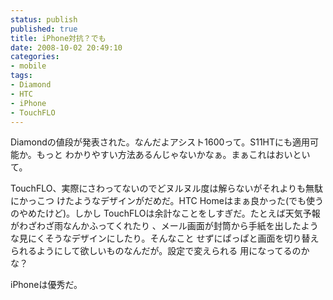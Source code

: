 ```yaml
---
status: publish
published: true
title: iPhone対抗？でも
date: 2008-10-02 20:49:10
categories:
- mobile
tags:
- Diamond
- HTC
- iPhone
- TouchFLO
---
```

Diamondの値段が発表された。なんだよアシスト1600って。S11HTにも適用可能か。もっと
わかりやすい方法あるんじゃないかなぁ。まぁこれはおいといて。

TouchFLO、実際にさわってないのでどヌルヌル度は解らないがそれよりも無駄にかっこつ
けたようなデザインがだめだ。HTC Homeはまぁ良かった(でも使うのやめたけど)。しかし
TouchFLOは余計なことをしすぎだ。たとえば天気予報がわざわざ雨なんかふってくれたり
、メール画面が封筒から手紙を出したような見にくそうなデザインにしたり。そんなこと
せずにぱっぱと画面を切り替えられるようにして欲しいものなんだが。設定で変えられる
用になってるのかな？

iPhoneは優秀だ。
